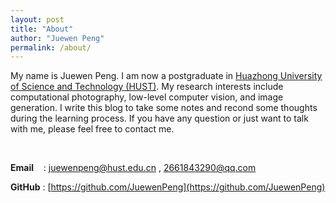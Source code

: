 ```yaml
---
layout: post
title: "About"
author: "Juewen Peng"
permalink: /about/
---
```


My name is Juewen Peng. I am now a postgraduate in [Huazhong University of Science and Technology (HUST)](http://english.hust.edu.cn/). My research interests include computational photography, low-level computer vision, and image generation. I write this blog to take some notes and recond some thoughts during the learning process. If you have any question or just want to talk with me, please feel free to contact me.

<br>

**Email** &nbsp;&nbsp; : [juewenpeng@hust.edu.cn](mailto:juewenpeng@hust.edu.cn) , [2661843290@qq.com](mailto:2661843290@qq.com)

**GitHub** : [https://github.com/JuewenPeng](https://github.com/JuewenPeng)
